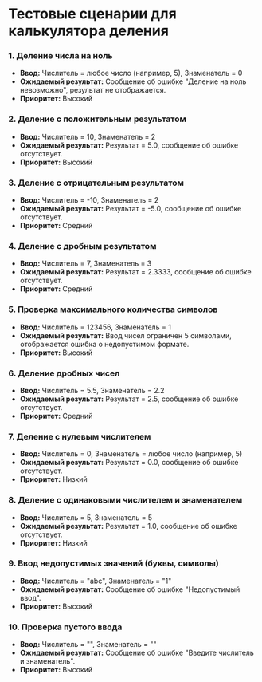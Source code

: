 # Тестовые сценарии для калькулятора деления

### 1. Деление числа на ноль
- **Ввод:** Числитель = любое число (например, 5), Знаменатель = 0
- **Ожидаемый результат:** Сообщение об ошибке "Деление на ноль невозможно", результат не отображается.
- **Приоритет:** Высокий

### 2. Деление с положительным результатом
- **Ввод:** Числитель = 10, Знаменатель = 2
- **Ожидаемый результат:** Результат = 5.0, сообщение об ошибке отсутствует.
- **Приоритет:** Высокий

### 3. Деление с отрицательным результатом
- **Ввод:** Числитель = -10, Знаменатель = 2
- **Ожидаемый результат:** Результат = -5.0, сообщение об ошибке отсутствует.
- **Приоритет:** Средний

### 4. Деление с дробным результатом
- **Ввод:** Числитель = 7, Знаменатель = 3
- **Ожидаемый результат:** Результат = 2.3333, сообщение об ошибке отсутствует.
- **Приоритет:** Средний

### 5. Проверка максимального количества символов
- **Ввод:** Числитель = 123456, Знаменатель = 1
- **Ожидаемый результат:** Ввод чисел ограничен 5 символами, отображается ошибка о недопустимом формате.
- **Приоритет:** Высокий

### 6. Деление дробных чисел
- **Ввод:** Числитель = 5.5, Знаменатель = 2.2
- **Ожидаемый результат:** Результат = 2.5, сообщение об ошибке отсутствует.
- **Приоритет:** Средний

### 7. Деление с нулевым числителем
- **Ввод:** Числитель = 0, Знаменатель = любое число (например, 5)
- **Ожидаемый результат:** Результат = 0.0, сообщение об ошибке отсутствует.
- **Приоритет:** Низкий

### 8. Деление с одинаковыми числителем и знаменателем
- **Ввод:** Числитель = 5, Знаменатель = 5
- **Ожидаемый результат:** Результат = 1.0, сообщение об ошибке отсутствует.
- **Приоритет:** Низкий

### 9. Ввод недопустимых значений (буквы, символы)
- **Ввод:** Числитель = "abc", Знаменатель = "1"
- **Ожидаемый результат:** Сообщение об ошибке "Недопустимый ввод".
- **Приоритет:** Высокий

### 10. Проверка пустого ввода
- **Ввод:** Числитель = "", Знаменатель = ""
- **Ожидаемый результат:** Сообщение об ошибке "Введите числитель и знаменатель".
- **Приоритет:** Высокий
